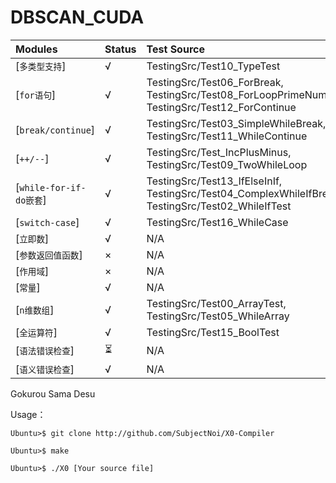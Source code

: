 # DBSCAN_CUDA

| **Modules** | **Status** | **Test Source** |
| :------------- | :------------- | :------------- |
| [`多类型支持`] | √ | TestingSrc/Test10_TypeTest |
| [`for语句`] | √ |  TestingSrc/Test06_ForBreak, TestingSrc/Test08_ForLoopPrimeNumber, TestingSrc/Test12_ForContinue |
| [`break/continue`] | √ | TestingSrc/Test03_SimpleWhileBreak, TestingSrc/Test11_WhileContinue |
| [`++/--`] | √ | TestingSrc/Test_IncPlusMinus, TestingSrc/Test09_TwoWhileLoop |
| [`while-for-if-do嵌套`] | √ | TestingSrc/Test13_IfElseInIf, TestingSrc/Test04_ComplexWhileIfBreak, TestingSrc/Test02_WhileIfTest |
| [`switch-case`] | √ | TestingSrc/Test16_WhileCase |
| [`立即数`] | √ | N/A |
| [`参数返回值函数`] | × | N/A |
| [`作用域`] | × | N/A |
| [`常量`] | √ | N/A |
| [`n维数组`] | √ | TestingSrc/Test00_ArrayTest, TestingSrc/Test05_WhileArray |
| [`全运算符`] | √ | TestingSrc/Test15_BoolTest |
| [`语法错误检查`] | ⏳ | N/A |
| [`语义错误检查`] | √ | N/A |

Gokurou Sama Desu

Usage：

```
Ubuntu>$ git clone http://github.com/SubjectNoi/X0-Compiler
```
```
Ubuntu>$ make
```
```
Ubuntu>$ ./X0 [Your source file]
```
